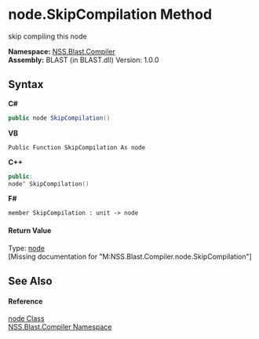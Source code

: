 # node.SkipCompilation Method 
 

skip compiling this node

**Namespace:**&nbsp;<a href="26a25caa-f50b-92ad-f15c-dbb9db1493ae">NSS.Blast.Compiler</a><br />**Assembly:**&nbsp;BLAST (in BLAST.dll) Version: 1.0.0

## Syntax

**C#**<br />
``` C#
public node SkipCompilation()
```

**VB**<br />
``` VB
Public Function SkipCompilation As node
```

**C++**<br />
``` C++
public:
node^ SkipCompilation()
```

**F#**<br />
``` F#
member SkipCompilation : unit -> node 

```


#### Return Value
Type: <a href="7dc9b7e9-64ad-f224-ae1a-4e6639739f56">node</a><br />\[Missing <returns> documentation for "M:NSS.Blast.Compiler.node.SkipCompilation"\]

## See Also


#### Reference
<a href="7dc9b7e9-64ad-f224-ae1a-4e6639739f56">node Class</a><br /><a href="26a25caa-f50b-92ad-f15c-dbb9db1493ae">NSS.Blast.Compiler Namespace</a><br />